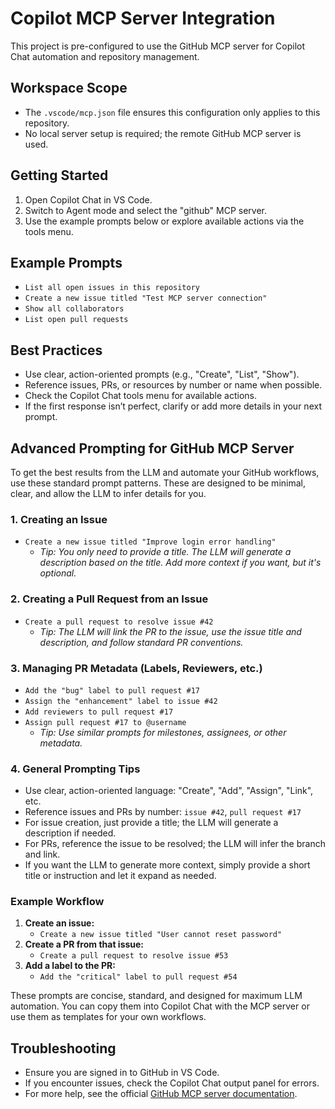 # Copilot MCP Server Integration

This project is pre-configured to use the GitHub MCP server for Copilot Chat automation and repository management.

## Workspace Scope

- The `.vscode/mcp.json` file ensures this configuration only applies to this repository.
- No local server setup is required; the remote GitHub MCP server is used.

## Getting Started

1. Open Copilot Chat in VS Code.
2. Switch to Agent mode and select the "github" MCP server.
3. Use the example prompts below or explore available actions via the tools menu.

## Example Prompts

- `List all open issues in this repository`
- `Create a new issue titled "Test MCP server connection"`
- `Show all collaborators`
- `List open pull requests`

## Best Practices

- Use clear, action-oriented prompts (e.g., "Create", "List", "Show").
- Reference issues, PRs, or resources by number or name when possible.
- Check the Copilot Chat tools menu for available actions.
- If the first response isn’t perfect, clarify or add more details in your next prompt.

## Advanced Prompting for GitHub MCP Server

To get the best results from the LLM and automate your GitHub workflows, use these standard prompt patterns. These are designed to be minimal, clear, and allow the LLM to infer details for you.

### 1. Creating an Issue

- `Create a new issue titled "Improve login error handling"`
  - _Tip: You only need to provide a title. The LLM will generate a description based on the title. Add more context if you want, but it's optional._

### 2. Creating a Pull Request from an Issue

- `Create a pull request to resolve issue #42`
  - _Tip: The LLM will link the PR to the issue, use the issue title and description, and follow standard PR conventions._

### 3. Managing PR Metadata (Labels, Reviewers, etc.)

- `Add the "bug" label to pull request #17`
- `Assign the "enhancement" label to issue #42`
- `Add reviewers to pull request #17`
- `Assign pull request #17 to @username`
  - _Tip: Use similar prompts for milestones, assignees, or other metadata._

### 4. General Prompting Tips

- Use clear, action-oriented language: "Create", "Add", "Assign", "Link", etc.
- Reference issues and PRs by number: `issue #42`, `pull request #17`
- For issue creation, just provide a title; the LLM will generate a description if needed.
- For PRs, reference the issue to be resolved; the LLM will infer the branch and link.
- If you want the LLM to generate more context, simply provide a short title or instruction and let it expand as needed.

### Example Workflow

1. **Create an issue:**
   - `Create a new issue titled "User cannot reset password"`
2. **Create a PR from that issue:**
   - `Create a pull request to resolve issue #53`
3. **Add a label to the PR:**
   - `Add the "critical" label to pull request #54`

These prompts are concise, standard, and designed for maximum LLM automation. You can copy them into Copilot Chat with the MCP server or use them as templates for your own workflows.

## Troubleshooting

- Ensure you are signed in to GitHub in VS Code.
- If you encounter issues, check the Copilot Chat output panel for errors.
- For more help, see the official [GitHub MCP server documentation](https://docs.github.com/en/copilot/how-tos/context/model-context-protocol/using-the-github-mcp-server).
